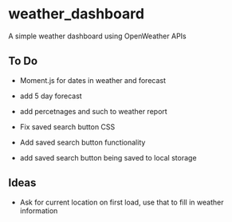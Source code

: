 # weather_dashboard
A simple weather dashboard using OpenWeather APIs

## To Do

* Moment.js for dates in weather and forecast

* add 5 day forecast

* add percetnages and such to weather report

* Fix saved search button CSS

* Add saved search button functionality

* add saved search button being saved to local storage


## Ideas

* Ask for current location on first load, use that to fill in weather information
